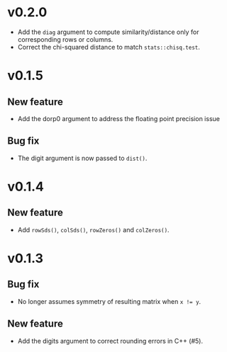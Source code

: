 # v0.2.0

- Add the `diag` argument to compute similarity/distance only for corresponding rows or columns.
- Correct the chi-squared distance to match `stats::chisq.test`.

# v0.1.5

## New feature

- Add the dorp0 argument to address the floating point precision issue

## Bug fix

- The digit argument is now passed to `dist()`.

# v0.1.4

## New feature

- Add `rowSds()`, `colSds()`, `rowZeros()` and `colZeros()`.

# v0.1.3

## Bug fix

- No longer assumes symmetry of resulting matrix when `x != y`.

## New feature

- Add the digits argument to correct rounding errors in C++ (#5).
